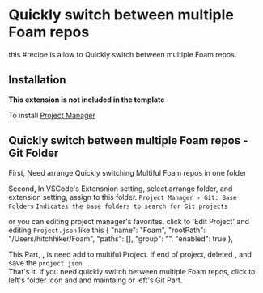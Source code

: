 # Quickly switch between multiple Foam repos

this #recipe is allow to Quickly switch between multiple Foam repos.

## Installation

**This extension is not included in the template**

To install [Project Manager](https://marketplace.visualstudio.com/items?itemName=alefragnani.project-manager)

## Quickly switch between multiple Foam repos - Git Folder
First, Need arrange Quickly switching Multiful Foam repos in one folder

Second, In VSCode's Extensnion setting, select arrange folder, and extension setting, assign to this folder.
```Project Manager › Git: Base Folders```
```Indicates the base folders to search for Git projects```

or you can editing project manager's favorites. click to 'Edit Project' and editing ```Project.json``` like this
	{
		"name": "Foam",
		"rootPath": "/Users/hitchhiker/Foam",
		"paths": [],
		"group": "",
		"enabled": true
	},
    
This Part, **,** is need add to multiful Project. if end of project, deleted **,** and save the ```project.json```.  
That's it. if you need quickly switch between multiple Foam repos, click to left's folder icon and and maintaing or left's Git Part.